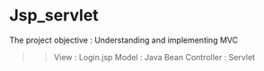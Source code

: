 # Jsp_servlet

The project objective : Understanding and implementing MVC 

>> View : Login.jsp 
>> Model : Java Bean
>> Controller : Servlet
